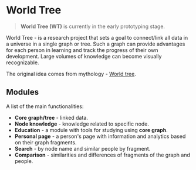 # World Tree

> **World Tree (WT)** is currently in the early prototyping stage.

World Tree - is a research project that sets a goal to connect/link all data in a universe in a single graph or tree. Such a graph can provide advantages for each person in learning and track the progress of their own development. Large volumes of knowledge can become visually recognizable.

The original idea comes from mythology - [World tree](https://en.wikipedia.org/wiki/World_tree).

## Modules

A list of the main functionalities:

* **Core graph/tree** - linked data.
* **Node knowledge** - knowledge related to specific node.
* **Education** - a module with tools for studying using **core graph**.
* **Personal page** - a person's page with information and analytics based on their graph fragments.
* **Search** - by node name and similar people by fragment.
* **Comparison** - similarities and differences of fragments of the graph and people.
